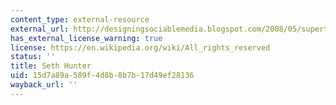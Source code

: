 ```yaml
---
content_type: external-resource
external_url: http://designingsociablemedia.blogspot.com/2008/05/supertraces-discussion-questions-public.html
has_external_license_warning: true
license: https://en.wikipedia.org/wiki/All_rights_reserved
status: ''
title: Seth Hunter
uid: 15d7a89a-589f-4d8b-8b7b-17d49ef28136
wayback_url: ''
---
```

